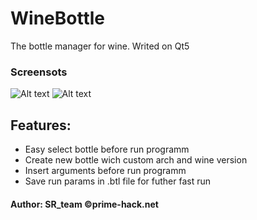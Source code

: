 # WineBottle
The bottle manager for wine.
Writed on Qt5

### Screensots
![Alt text](https://dl.prime-hack.net/Screenshot_20170305_110742.png)
![Alt text](https://dl.prime-hack.net/Screenshot_20170305_105046.png)

## Features:
* Easy select bottle before run programm
* Create new bottle wich custom arch and wine version
* Insert arguments before run programm
* Save run params in .btl file for futher fast run

#### Author: SR_team ©prime-hack.net
